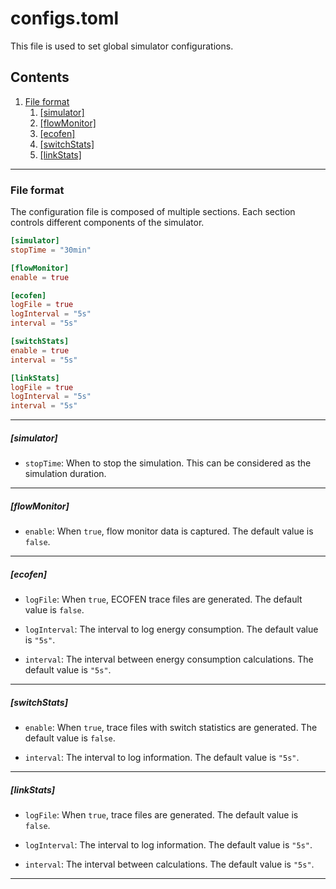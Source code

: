 # configs.toml

This file is used to set global simulator configurations. 

## Contents
1. [File format](#file-format)
    1. [[simulator]](#[simulator])
    2. [[flowMonitor]](#[flowmonitor])
    4. [[ecofen]](#[ecofen])
    5. [[switchStats]](#[switchstats])
    5. [[linkStats]](#[linkstats])

---

### File format
The configuration file is composed of multiple sections. Each section controls different components of the simulator.

```toml
[simulator]
stopTime = "30min" 

[flowMonitor]
enable = true

[ecofen]
logFile = true
logInterval = "5s"
interval = "5s"

[switchStats]
enable = true
interval = "5s"

[linkStats]
logFile = true
logInterval = "5s"
interval = "5s"
```

---

##### [simulator]

- `stopTime`: When to stop the simulation. This can be considered as the simulation duration.

---

##### [flowMonitor]

- `enable`: When `true`, flow monitor data is captured. The default value is `false`.

---

<!-- ##### [log] -->

<!-- - Log components that when set to true, will output log messages in Debug builds. -->

<!-- **This section can be left empty.** -->

<!-- --- -->

##### [ecofen]

- `logFile`: When `true`, ECOFEN trace files are generated. The default value is `false`.

- `logInterval`: The interval to log energy consumption. The default value is `"5s"`.

- `interval`: The interval between energy consumption calculations. The default value is `"5s"`.

---

##### [switchStats]

- `enable`: When `true`, trace files with switch statistics are generated. The default value is `false`.

- `interval`: The interval to log information. The default value is `"5s"`.

---

##### [linkStats]

- `logFile`: When `true`, trace files are generated. The default value is `false`.

- `logInterval`: The interval to log information. The default value is `"5s"`. 

- `interval`: The interval between calculations. The default value is `"5s"`.

---
